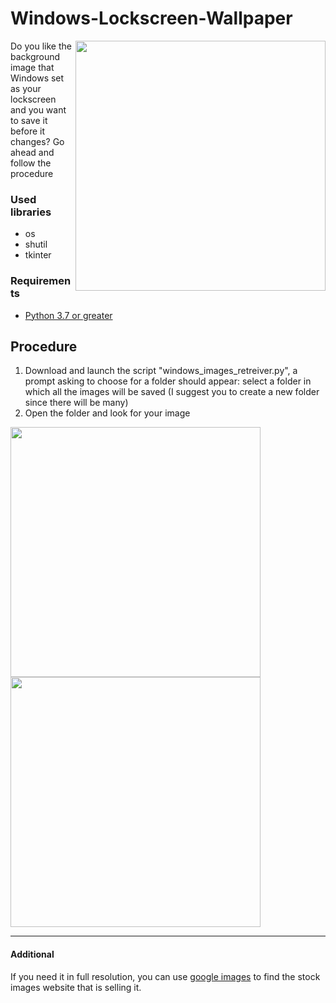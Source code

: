 # Windows-Lockscreen-Wallpaper

<img align="right" src="https://github.com/AleCava01/Windows-Lockscreen-Wallpaper/assets/52034469/876abd0f-64a2-422e-9b94-e4e7d55c9cf6" width="400" >


Do you like the background image that Windows set as your lockscreen and you want to save it before it changes? 
Go ahead and follow the procedure


### Used libraries

- os
- shutil
- tkinter

### Requirements

- [Python 3.7 or greater](https://www.python.org/downloads/)


Procedure
----
1. Download and launch the script "windows_images_retreiver.py", a prompt asking to choose for a folder should appear: select a folder in which all the images will be saved 
(I suggest you to create a new folder since there will be many)
2. Open the folder and look for your image
<img src="https://github.com/AleCava01/Windows-Lockscreen-Wallpaper/assets/52034469/8efa1706-6fb6-4cf5-8821-1319a2454b15" width="400" >
<br>
<img src="https://github.com/AleCava01/Windows-Lockscreen-Wallpaper/assets/52034469/98f8ae7a-6888-4502-851f-2f10de956828" width="400" >

---

#### Additional

If you need it in full resolution, you can use [google images](https://images.google.com) to find the stock images website that is selling it.

